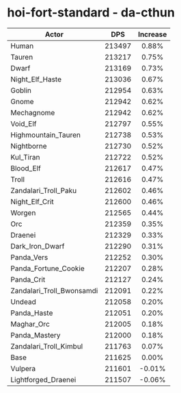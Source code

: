 # hoi-fort-standard - da-cthun
| Actor | DPS | Increase |
|---|:---:|:---:|
|Human|213497|0.88%|
|Tauren|213217|0.75%|
|Dwarf|213169|0.73%|
|Night_Elf_Haste|213036|0.67%|
|Goblin|212954|0.63%|
|Gnome|212942|0.62%|
|Mechagnome|212942|0.62%|
|Void_Elf|212797|0.55%|
|Highmountain_Tauren|212738|0.53%|
|Nightborne|212730|0.52%|
|Kul_Tiran|212722|0.52%|
|Blood_Elf|212617|0.47%|
|Troll|212616|0.47%|
|Zandalari_Troll_Paku|212602|0.46%|
|Night_Elf_Crit|212600|0.46%|
|Worgen|212565|0.44%|
|Orc|212359|0.35%|
|Draenei|212329|0.33%|
|Dark_Iron_Dwarf|212290|0.31%|
|Panda_Vers|212252|0.30%|
|Panda_Fortune_Cookie|212207|0.28%|
|Panda_Crit|212127|0.24%|
|Zandalari_Troll_Bwonsamdi|212091|0.22%|
|Undead|212058|0.20%|
|Panda_Haste|212051|0.20%|
|Maghar_Orc|212005|0.18%|
|Panda_Mastery|212000|0.18%|
|Zandalari_Troll_Kimbul|211763|0.07%|
|Base|211625|0.00%|
|Vulpera|211601|-0.01%|
|Lightforged_Draenei|211507|-0.06%|
